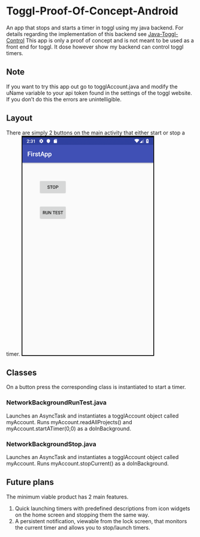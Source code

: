 # Toggl-Proof-Of-Concept-Android
An app that stops and starts a timer in toggl using my java backend. For details regarding the implementation of this backend see [Java-Toggl-Control](https://github.com/JeremyGDiamond/Java-Toggl-Control)
This app is only a proof of concept and is not meant to be used as a front end for toggl. It dose however show my backend can control toggl timers.
## Note
If you want to try this app out go to togglAccount.java and modify the uName variable to your api token found in the settings of the toggl website. If you don’t do this the errors are unintelligible.

## Layout

There are simply 2 buttons on the main activity that either start or stop a timer.
![alt text](https://github.com/JeremyGDiamond/Toggl-Proof-Of-Concept-Android/blob/master/screenCap.PNG "A screen capture of the layout")

## Classes

On a button press the corresponding class is instantiated to start a timer.

### NetworkBackgroundRunTest.java
Launches an AsyncTask and instantiates a togglAccount object called myAccount. Runs myAccount.readAllProjects() and myAccount.startATimer(0,0) as a doInBackground.
### NetworkBackgroundStop.java
Launches an AsyncTask and instantiates a togglAccount object called myAccount. Runs myAccount.stopCurrent() as a doInBackground.

## Future plans

The minimum viable product has 2 main features. 
1. Quick launching timers with predefined descriptions from icon widgets on the home screen and stopping them the same way.
2. A persistent notification, viewable from the lock screen, that monitors the current timer and allows you to stop/launch timers.
